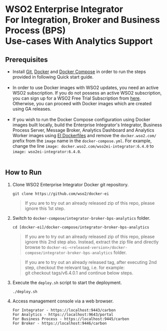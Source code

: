 # WSO2 Enterprise Integrator <br> For Integration, Broker and Business Process (BPS) <br> Use-cases With Analytics Support

## Prerequisites

 * Install [Git](https://git-scm.com/book/en/v2/Getting-Started-Installing-Git), [Docker](https://www.docker.com/get-docker) and [Docker Compose](https://docs.docker.com/compose/install/#install-compose)
   in order to run the steps provided in following Quick start guide. <br><br>
 * In order to use Docker images with WSO2 updates, you need an active WSO2 subscription. If you do not possess an active WSO2
   subscription, you can sign up for a WSO2 Free Trial Subscription from [here](https://wso2.com/free-trial-subscription).
   Otherwise, you can proceed with Docker images which are created using GA releases.<br><br>
 * If you wish to run the Docker Compose configuration using Docker images built locally, build the Enterprise Integrator's Integrator, Business Process Server, Message Broker, Analytics Dashboard and Analytics Worker
   images using [EI Dockerfiles](../../dockerfiles) and remove the `docker.wso2.com/` prefix from the `image` name in the `docker-compose.yml`.
   For example, change the line `image: docker.wso2.com/wso2ei-integrator:6.4.0` to <br> `image: wso2ei-integrator:6.4.0`. <br><br>
               
## How to Run

  1. Clone WSO2 Enterprise Integrator Docker git repository.
     ```
     git clone https://github.com/wso2/docker-ei
     ```
     > If you are to try out an already released zip of this repo, please ignore this 1st step.

  2. Switch to `docker-compose/integrator-broker-bps-analytics` folder.
     ```
     cd [docker-ei]/docker-compose/integrator-broker-bps-analytics
     ```
     > If you are to try out an already released zip of this repo, please ignore this 2nd step also. 
     Instead, extract the zip file and directly browse to `docker-ei-<released-version>/docker-compose/integrator-broker-bps-analytics` folder. 
     
     > If you are to try out an already released tag, after executing 2nd step, checkout the relevant tag, 
     i.e. for example: <br> git checkout tags/v6.4.0.1 and continue below steps.

  3. Execute the `deploy.sh` script to start the deployment.
     ```
     ./deploy.sh
     ```
     
  4. Access management console via a web browser.

     ```
     For Integrator - https://localhost:9443/carbon
     For Analytics - https://localhost:9643/portal
     For Business Process - https://localhost:9445/carbon
     For Broker - https://localhost:9446/carbon
     ```
